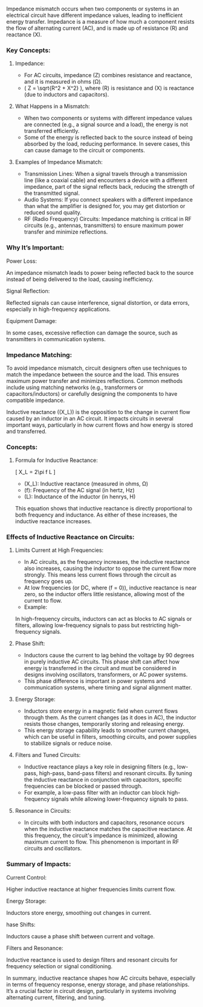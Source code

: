 Impedance mismatch occurs when two components or systems in an electrical circuit have different impedance values, leading to inefficient energy transfer. Impedance is a measure of how much a component resists the flow of alternating current (AC), and is made up of resistance (R) and reactance (X).

### Key Concepts:

1. Impedance:

   - For AC circuits, impedance (Z) combines resistance and reactance, and it is measured in ohms (Ω).
   - \( Z = \sqrt{R^2 + X^2} \), where \(R\) is resistance and \(X\) is reactance (due to inductors and capacitors).

2. What Happens in a Mismatch:

   - When two components or systems with different impedance values are connected (e.g., a signal source and a load), the energy is not transferred efficiently.
   - Some of the energy is reflected back to the source instead of being absorbed by the load, reducing performance. In severe cases, this can cause damage to the circuit or components.

3. Examples of Impedance Mismatch:

   - Transmission Lines: When a signal travels through a transmission line (like a coaxial cable) and encounters a device with a different impedance, part of the signal reflects back, reducing the strength of the transmitted signal.
   - Audio Systems: If you connect speakers with a different impedance than what the amplifier is designed for, you may get distortion or reduced sound quality.
   - RF (Radio Frequency) Circuits: Impedance matching is critical in RF circuits (e.g., antennas, transmitters) to ensure maximum power transfer and minimize reflections.

### Why It’s Important:

Power Loss: 

An impedance mismatch leads to power being reflected back to the source instead of being delivered to the load, causing inefficiency.

Signal Reflection: 

Reflected signals can cause interference, signal distortion, or data errors, especially in high-frequency applications.

Equipment Damage: 

In some cases, excessive reflection can damage the source, such as transmitters in communication systems.

### Impedance Matching:

To avoid impedance mismatch, circuit designers often use techniques to match the impedance between the source and the load. This ensures maximum power transfer and minimizes reflections. Common methods include using matching networks (e.g., transformers or capacitors/inductors) or carefully designing the components to have compatible impedance.

Inductive reactance (\(X_L\)) is the opposition to the change in current flow caused by an inductor in an AC circuit. It impacts circuits in several important ways, particularly in how current flows and how energy is stored and transferred.

### Concepts:

1. Formula for Inductive Reactance:

   \[
   X_L = 2\pi f L
   \]
   - \(X_L\): Inductive reactance (measured in ohms, Ω)
   - \(f\): Frequency of the AC signal (in hertz, Hz)
   - \(L\): Inductance of the inductor (in henrys, H)

   This equation shows that inductive reactance is directly proportional to both frequency and inductance. As either of these increases, the inductive reactance increases.

### Effects of Inductive Reactance on Circuits:

1. Limits Current at High Frequencies:

   - In AC circuits, as the frequency increases, the inductive reactance also increases, causing the inductor to oppose the current flow more strongly. This means less current flows through the circuit as frequency goes up.
   - At low frequencies (or DC, where \(f = 0\)), inductive reactance is near zero, so the inductor offers little resistance, allowing most of the current to flow.
   - Example: 
   
   In high-frequency circuits, inductors can act as blocks to AC signals or filters, allowing low-frequency signals to pass but restricting high-frequency signals.

2. Phase Shift:

   - Inductors cause the current to lag behind the voltage by 90 degrees in purely inductive AC circuits. This phase shift can affect how energy is transferred in the circuit and must be considered in designs involving oscillators, transformers, or AC power systems.
   - This phase difference is important in power systems and communication systems, where timing and signal alignment matter.

3. Energy Storage:

   - Inductors store energy in a magnetic field when current flows through them. As the current changes (as it does in AC), the inductor resists those changes, temporarily storing and releasing energy.
   - This energy storage capability leads to smoother current changes, which can be useful in filters, smoothing circuits, and power supplies to stabilize signals or reduce noise.

4. Filters and Tuned Circuits:

   - Inductive reactance plays a key role in designing filters (e.g., low-pass, high-pass, band-pass filters) and resonant circuits. By tuning the inductive reactance in conjunction with capacitors, specific frequencies can be blocked or passed through.
   - For example, a low-pass filter with an inductor can block high-frequency signals while allowing lower-frequency signals to pass.

5. Resonance in Circuits:

   - In circuits with both inductors and capacitors, resonance occurs when the inductive reactance matches the capacitive reactance. At this frequency, the circuit's impedance is minimized, allowing maximum current to flow. This phenomenon is important in RF circuits and oscillators.

### Summary of Impacts:

Current Control: 

Higher inductive reactance at higher frequencies limits current flow.

Energy Storage: 

Inductors store energy, smoothing out changes in current.

hase Shifts: 

Inductors cause a phase shift between current and voltage.

Filters and Resonance: 

Inductive reactance is used to design filters and resonant circuits for frequency selection or signal conditioning.

In summary, inductive reactance shapes how AC circuits behave, especially in terms of frequency response, energy storage, and phase relationships. It’s a crucial factor in circuit design, particularly in systems involving alternating current, filtering, and tuning.
